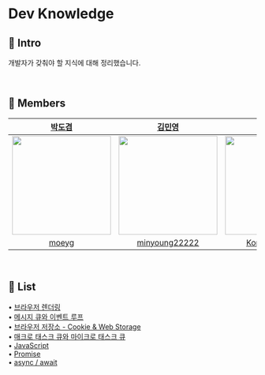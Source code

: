 # Dev Knowledge

## 🚀 Intro

개발자가 갖춰야 할 지식에 대해 정리했습니다. 

<br>

## 🙌 Members

<div align='center'>

| [박도겸](https://github.com/moeyg) | [김민영](https://github.com/minyoung22222) | [허지현](https://github.com/Koreanhamster)|
| -------------------------------- | ----------------------------------------- | --------------------------------------- |
| <img src="https://avatars.githubusercontent.com/u/102715022?v=4" height="200" width="200"> | <img src="" height="200" width="200"> | <img src="" height="200" width="200"> |
| <div align='center'> [moeyg](https://github.com/moeyg) </div> | <div align='center'> [minyoung22222](https://github.com/minyoung22222) </div> |  <div align='center'> [Koreanhamster](https://github.com/Koreanhamster) </div> |

</div>


<br>

## 📝 List

• [브라우저 렌더링](https://github.com/moeyg/Front-end-Knowledge/blob/e77ae141ac55319842993ba53d6cf171a0eba840/Note/Browser-Rendering.md)
<br>
• [메시지 큐와 이벤트 루프](https://github.com/moeyg/Front-end-Knowledge/blob/97a26c229c49d32119b0ebcd94d11e6b3974bcde/Note/Message-Queue-and-Event-loop.md)
<br>
• [브라우저 저장소 - Cookie & Web Storage](https://github.com/moeyg/Front-end-Knowledge/blob/962878a8c4693b92ef4e81c2d30a1151f8fd8763/Note/Browser-Storage.md)
<br>
• [매크로 태스크 큐와 마이크로 태스크 큐](https://github.com/moeyg/Front-end-Knowledge/blob/778f4427acea59bcb558df41479839bd19f1f300/Note/MacroTaskQueue-MicroStackQueue.md)
<br>
• [JavaScript](https://github.com/moeyg/Front-end-Knowledge/blob/99a2f8688d7fd0c9523c635d1a6415c903241bb6/Note/What-is-JavaScript.md)
<br>
• [Promise](https://github.com/moeyg/Front-end-Knowledge/blob/08f0fb82c089ef16b4f9b1f754b92bd9e0c06078/Note/Promise.md)
<br>
• [async / await](https://github.com/moeyg/Front-end-Knowledge/blob/49c0055726f0a73bc21ca426b5de745ee18aff31/Note/async-await.md)
